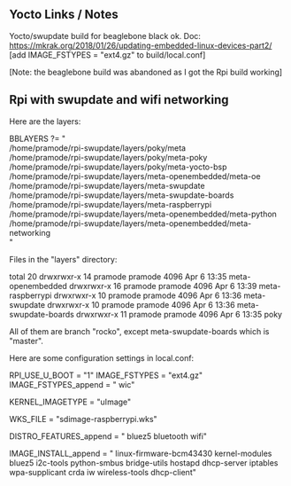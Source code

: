 ## Yocto Links / Notes


Yocto/swupdate build for beaglebone black ok.
Doc: https://mkrak.org/2018/01/26/updating-embedded-linux-devices-part2/
[add IMAGE_FSTYPES = "ext4.gz" to build/local.conf]

[Note: the beaglebone build was abandoned as I got the Rpi build working]

## Rpi with swupdate and wifi networking

Here are the layers:

BBLAYERS ?= " \
  /home/pramode/rpi-swupdate/layers/poky/meta \
  /home/pramode/rpi-swupdate/layers/poky/meta-poky \
  /home/pramode/rpi-swupdate/layers/poky/meta-yocto-bsp \
  /home/pramode/rpi-swupdate/layers/meta-openembedded/meta-oe \
  /home/pramode/rpi-swupdate/layers/meta-swupdate \
  /home/pramode/rpi-swupdate/layers/meta-swupdate-boards \
  /home/pramode/rpi-swupdate/layers/meta-raspberrypi \
  /home/pramode/rpi-swupdate/layers/meta-openembedded/meta-python \
  /home/pramode/rpi-swupdate/layers/meta-openembedded/meta-networking \
  "

Files in the "layers" directory:

total 20
drwxrwxr-x 14 pramode pramode 4096 Apr  6 13:35 meta-openembedded
drwxrwxr-x 16 pramode pramode 4096 Apr  6 13:39 meta-raspberrypi
drwxrwxr-x 10 pramode pramode 4096 Apr  6 13:36 meta-swupdate
drwxrwxr-x 10 pramode pramode 4096 Apr  6 13:36 meta-swupdate-boards
drwxrwxr-x 11 pramode pramode 4096 Apr  6 13:35 poky

All of them are branch "rocko", except meta-swupdate-boards which is "master".

Here are some configuration settings in local.conf:

RPI_USE_U_BOOT = "1"
IMAGE_FSTYPES = "ext4.gz"
IMAGE_FSTYPES_append = " wic"

KERNEL_IMAGETYPE = "uImage"

WKS_FILE = "sdimage-raspberrypi.wks"

DISTRO_FEATURES_append = " bluez5 bluetooth wifi"

IMAGE_INSTALL_append = " linux-firmware-bcm43430  kernel-modules bluez5 i2c-tools python-smbus bridge-utils hostapd dhcp-server iptables wpa-supplicant crda iw wireless-tools dhcp-client"
